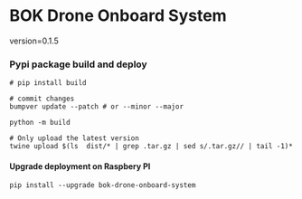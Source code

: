 # BOK Drone Onboard System
version=0.1.5


### Pypi package build and deploy
    # pip install build

    # commit changes
    bumpver update --patch # or --minor --major

    python -m build

    # Only upload the latest version
    twine upload $(ls  dist/* | grep .tar.gz | sed s/.tar.gz// | tail -1)*

#### Upgrade deployment on Raspbery PI

    pip install --upgrade bok-drone-onboard-system
